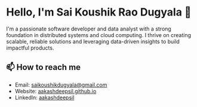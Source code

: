 # Hello, I'm Sai Koushik Rao Dugyala 👋

I'm a passionate software developer and data analyst with a strong foundation in distributed systems and cloud computing. I thrive on creating scalable, reliable solutions and leveraging data-driven insights to build impactful products.

## 📫 How to reach me

- Email: [saikoushikdugyala@gmail.com](mailto:saikoushikdugyala@gmail.com)
- Website: [aakashdeepsil.github.io](https://github.com/dugyalakoushik)
- LinkedIn: [aakashdeepsil](www.linkedin.com/in/saikoushikraodugyala)
